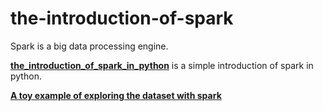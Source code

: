 # the-introduction-of-spark

Spark is a big data processing engine.

**[the_introduction_of_spark_in_python](http://nbviewer.jupyter.org/github/yishi/the-introduction-of-spark/blob/master/the_introduction_of_spark_in_python.ipynb)** is a simple introduction of spark in python.

**[A toy example of exploring the dataset with spark](http://nbviewer.jupyter.org/github/yishi/the-introduction-of-spark/blob/master/spark_series_2.ipynb)**
